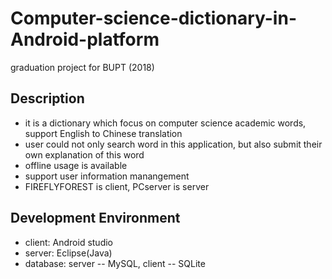 # Computer-science-dictionary-in-Android-platform
graduation project for BUPT (2018)

## Description
* it is a dictionary which focus on computer science academic words, support English to Chinese translation
* user could not only search word in this application, but also submit their own explanation of this word
* offline usage is available
* support user information manangement
* FIREFLYFOREST is client, PCserver is server

## Development Environment
* client: Android studio
* server: Eclipse(Java)
* database: server -- MySQL, client -- SQLite

## 
